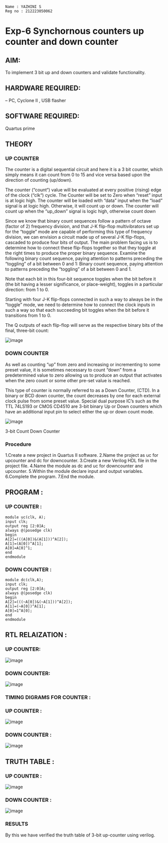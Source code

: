 ```
Name : YAZHINI S 
Reg no : 212223050062
```

# Exp-6 Synchornous counters up counter and down counter 

## AIM: 
To implement 3 bit up and down counters and validate  functionality.

## HARDWARE REQUIRED:  
– PC, Cyclone II , USB flasher

## SOFTWARE REQUIRED:   
Quartus prime

## THEORY 

### UP COUNTER 
The counter is a digital sequential circuit and here it is a 3 bit counter, which simply means it can count from 0 to 15 and vice versa based upon the direction of counting (up/down). 

The counter (“count“) value will be evaluated at every positive (rising) edge of the clock (“clk“) cycle.
The Counter will be set to Zero when “reset” input is at logic high.
The counter will be loaded with “data” input when the “load” signal is at logic high. Otherwise, it will count up or down.
The counter will count up when the “up_down” signal is logic high, otherwise count down

Since we know that binary count sequences follow a pattern of octave (factor of 2) frequency division, and that J-K flip-flop multivibrators set up for the “toggle” mode are capable of performing this type of frequency division, we can envision a circuit made up of several J-K flip-flops, cascaded to produce four bits of output.
The main problem facing us is to determine how to connect these flip-flops together so that they toggle at the right times to produce the proper binary sequence.
Examine the following binary count sequence, paying attention to patterns preceding the “toggling” of a bit between 0 and 1:
Binary count sequence, paying attention to patterns preceding the “toggling” of a bit between 0 and 1.

Note that each bit in this four-bit sequence toggles when the bit before it (the bit having a lesser significance, or place-weight), toggles in a particular direction: from 1 to 0.

Starting with four J-K flip-flops connected in such a way to always be in the “toggle” mode, we need to determine how to connect the clock inputs in such a way so that each succeeding bit toggles when the bit before it transitions from 1 to 0.

The Q outputs of each flip-flop will serve as the respective binary bits of the final, three-bit count:


![image](https://github.com/Raji1009/Exp-7-Synchornous-counters-/assets/89059861/e8c6b2b5-7ae2-4a96-8e1b-f5577cc431ec)




### DOWN COUNTER 

As well as counting “up” from zero and increasing or incrementing to some preset value, it is sometimes necessary to count “down” from a predetermined value to zero allowing us to produce an output that activates when the zero count or some other pre-set value is reached.

This type of counter is normally referred to as a Down Counter, (CTD). In a binary or BCD down counter, the count decreases by one for each external clock pulse from some preset value. Special dual purpose IC’s such as the TTL 74LS193 or CMOS CD4510 are 3-bit binary Up or Down counters which have an additional input pin to select either the up or down count mode.

![image](https://github.com/Raji1009/Exp-7-Synchornous-counters-/assets/89059861/b550d483-2152-4ee8-87bc-cf6cdb31f565)



3-bit Count Down Counter

### Procedure
1.Create a new project in Quartus II software.
2.Name the project as uc for upcounter and dc for downcounter.
3.Create a new Verilog HDL file in the project file.
4.Name the module as dc and uc for downcounter and upcounter.
5.Within the module declare input and output variables.
6.Complete the program.
7.End the module.


## PROGRAM :

### UP COUNTER :
```
module uc(clk, A);
input clk;
output reg [2:0]A;
always @(posedge clk)
begin
A[2]=(((A[0])&(A[1]))^A[2]);
A[1]=(A[0])^A[1];
A[0]=A[0]^1;
end
endmodule
```

### DOWN COUNTER :
```
module dc(clk,A);
input clk;
output reg [2:0]A;
always @(posedge clk)
begin
A[2]=(((~A[0])&(~A[1]))^A[2]);
A[1]=(~A[0])^A[1];
A[0]=1^A[0];
end
endmodule
```

## RTL RELAIZATION : 

### UP COUNTER:
![image](https://github.com/Raji1009/Exp-7-Synchornous-counters-/assets/89059861/817bb625-c00c-4f60-b283-3e6c34e1545e)


### DOWN COUNTER:
![image](https://github.com/Raji1009/Exp-7-Synchornous-counters-/assets/89059861/69548da8-2fb2-42b6-939c-187ce9f15376)



### TIMING DIGRAMS FOR COUNTER :

### UP COUNTER :
![image](https://github.com/Raji1009/Exp-7-Synchornous-counters-/assets/89059861/3b7ef460-6f6c-4e11-93af-8f217051a31c)


### DOWN COUNTER :
![image](https://github.com/Raji1009/Exp-7-Synchornous-counters-/assets/89059861/a2893501-f607-4dfa-a986-058101ae1550)


## TRUTH TABLE :

### UP COUNTER :
![image](https://github.com/Raji1009/Exp-7-Synchornous-counters-/assets/89059861/aab967aa-f5d8-4383-be1d-c19c1e14f121)

### DOWN COUNTER :
![image](https://github.com/Raji1009/Exp-7-Synchornous-counters-/assets/89059861/60826ae1-8fb8-4ce5-9a6e-2a757a5fadb2)


### RESULTS 
By this we have verified the truth table of 3-bit up-counter using verilog.
